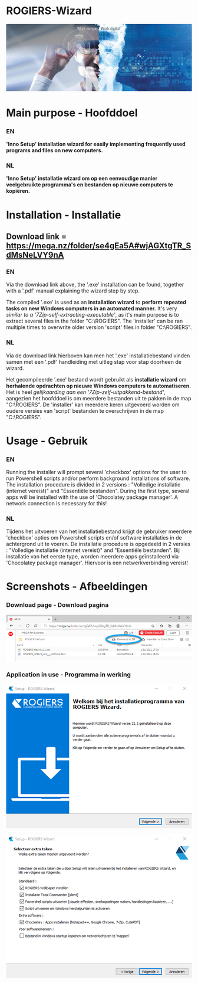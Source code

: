 # ROGIERS-Wizard 

![GitHub Logo](/GRAPHICS/GitHub/Banner.png)


# Main purpose - Hoofddoel
### EN
  **'Inno Setup' installation wizard for easily implementing frequently used programs and files on new computers.**
### NL
  **'Inno Setup' installatie wizard om op een eenvoudige manier veelgebruikte programma's en bestanden op nieuwe computers te kopiëren.**
  
  
  
# Installation - Installatie

## Download link = https://mega.nz/folder/se4gEa5A#wjAGXtgTR_SdMsNeLVY9nA

### EN
  Via the download link above, the '.exe' installation can be found, together with a '.pdf' manual explaining the wizard step by step.

  The compiled '.exe' is used as an **installation wizard** to **perform repeated tasks on new Windows computers in an automated manner.**
  It's very *similar to a '7Zip-self-extracting-executable'*, as it's main purpose is to extract several files in the folder "C:\ROGIERS".
  The 'installer' can be ran multiple times to overwrite older version 'script' files in folder "C:\ROGIERS".  
### NL
  Via de download link hierboven kan men het '.exe' installatiebestand vinden samen met een '.pdf' handleiding met uitleg stap voor stap doorheen de wizard.

  Het gecompileerde '.exe' bestand wordt gebruikt als **installatie wizard** om **herhalende opdrachten op nieuwe Windows computers te automatiseren.**
  Het is heel *gelijkaarding aan een '7Zip-zelf-uitpakkend-bestand'*, aangezien het hoofddoel is om meerdere bestanden uit te pakken in de map "C:\ROGIERS".
  De 'installer' kan meerdere keren uitgevoerd worden om oudere versies van 'script' bestanden te overschrijven in de map "C:\ROGIERS".
  
  
  
# Usage - Gebruik

### EN
  Running the installer will prompt several 'checkbox' options for the user to run Powershell scripts and/or perform background installations of software.
  The installation procedure is divided in 2 versions : "Volledige installatie (internet vereist)" and "Essentiële bestanden".
  During the first type, several apps will be installed with the use of 'Chocolatey package manager'. A network connection is necessary for this!
### NL
  Tijdens het uitvoeren van het installatiebestand krijgt de gebruiker meerdere 'checkbox' opties om Powershell scripts en/of software installaties in de achtergrond uit te voeren.
  De installatie procedure is opgedeeld in 2 versies : "Volledige installatie (internet vereist)" and "Essentiële bestanden".
  Bij installatie van het eerste type, worden meerdere apps geïnstalleerd via 'Chocolatey package manager'. Hiervoor is een netwerkverbinding vereist!
  
  
# Screenshots - Afbeeldingen

### Download page - Download pagina
![GitHub Logo](/GRAPHICS/GitHub/MegaDownload.png)

### Application in use - Programma in werking
![GitHub Logo](/GRAPHICS/GitHub/WelcomeScreen.png)

![GitHub Logo](/GRAPHICS/GitHub/TaskSelection.png)
